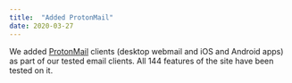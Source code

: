 ```yaml
---
title:  "Added ProtonMail"
date: 2020-03-27
---
```


We added [ProtonMail](https://protonmail.com/) clients (desktop webmail and iOS and Android apps) as part of our tested email clients. All 144 features of the site have been tested on it.